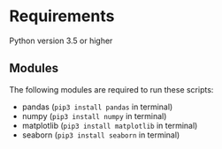 # Requirements
Python version 3.5 or higher
## Modules
The following modules are required to run these scripts:
 - pandas (```pip3 install pandas``` in terminal)
 - numpy (```pip3 install numpy``` in terminal)
 - matplotlib (```pip3 install matplotlib``` in terminal)
 - seaborn (```pip3 install seaborn``` in terminal)